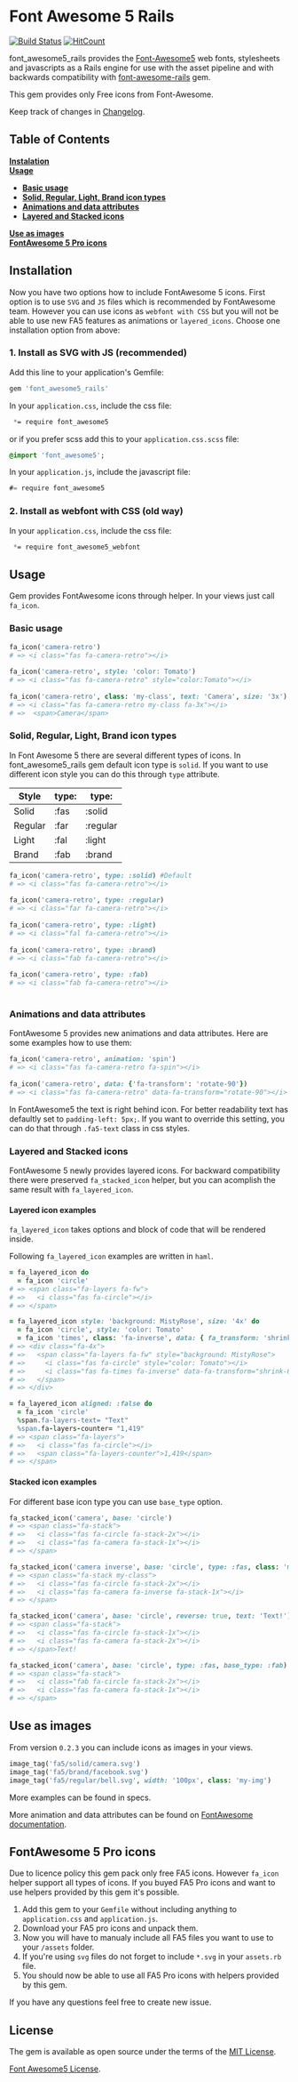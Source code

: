 # Font Awesome 5 Rails
[![Build Status](https://travis-ci.org/tomkra/font_awesome5_rails.svg?branch=master)](https://travis-ci.org/tomkra/font_awesome5_rails)
[![HitCount](http://hits.dwyl.io/tomkra/tomkra/font_awesome5_rails.svg)](http://hits.dwyl.io/tomkra/tomkra/font_awesome5_rails)

font_awesome5_rails provides the [Font-Awesome5](https://fontawesome.com/) web fonts, stylesheets and javascripts as a Rails engine for use with the asset pipeline and with backwards compatibility with [font-awesome-rails](https://github.com/bokmann/font-awesome-rails) gem.

This gem provides only Free icons from Font-Awesome.

Keep track of changes in [Changelog](https://github.com/tomkra/font_awesome5_rails/blob/master/CHANGELOG.md).

## Table of Contents
**[Instalation](#instalation)** <br />
**[Usage](#usage)** <br />
  - **[Basic usage](#basic-usage)** <br />
  - **[Solid, Regular, Light, Brand icon types](#solid-regular-light-brand-icon-types)** <br />
  - **[Animations and data attributes](#animations-and-data-attributes)** <br />
  - **[Layered and Stacked icons](#layered-and-stacked-icons)** <br />

**[Use as images](#use-as-images)** <br />
**[FontAwesome 5 Pro icons](#fontawesome-5-pro-icons)** <br />


## Installation
Now you have two options how to include FontAwesome 5 icons. First option is to use ```SVG``` and ```JS``` files which is recommended by FontAwesome team. However you can use icons as ```webfont with CSS``` but you will not be able to use new FA5 features as animations or ```layered_icons```. Choose one installation option from above:

### 1. Install as SVG with JS (recommended)
Add this line to your application's Gemfile:

```ruby
gem 'font_awesome5_rails'
```

In your `application.css`, include the css file:
```css
 *= require font_awesome5
```
or if you prefer scss add this to your `application.css.scss` file:
```sass
@import 'font_awesome5';
```

In your `application.js`, include the javascript file:
```javascript
#= require font_awesome5
```

### 2. Install as webfont with CSS (old way)
In your `application.css`, include the css file:
```css
 *= require font_awesome5_webfont
```

## Usage
Gem provides FontAwesome icons through helper. In your views just call `fa_icon`.

### Basic usage
```ruby
fa_icon('camera-retro')
# => <i class="fas fa-camera-retro"></i>
 
fa_icon('camera-retro', style: 'color: Tomato')
# => <i class="fas fa-camera-retro" style="color:Tomato"></i>
  
fa_icon('camera-retro', class: 'my-class', text: 'Camera', size: '3x')
# => <i class="fas fa-camera-retro my-class fa-3x"></i>
# =>  <span>Camera</span>
```

### Solid, Regular, Light, Brand icon types
In Font Awesome 5 there are several different types of icons. In font_awesome5_rails gem default icon type is ```solid```.
If you want to use different icon style you can do this through ```type``` attribute.

| Style         | type: | type:  |
| ------------- |-------|--------|
| Solid         | :fas  |:solid  |
| Regular       | :far  |:regular|
| Light         | :fal  |:light  |
| Brand         | :fab  |:brand  | 


```ruby
fa_icon('camera-retro', type: :solid) #Default
# => <i class="fas fa-camera-retro"></i>
 
fa_icon('camera-retro', type: :regular)
# => <i class="far fa-camera-retro"></i>
  
fa_icon('camera-retro', type: :light)
# => <i class="fal fa-camera-retro"></i>
 
fa_icon('camera-retro', type: :brand)
# => <i class="fab fa-camera-retro"></i>
     
fa_icon('camera-retro', type: :fab)
# => <i class="fab fa-camera-retro"></i>
     
```  

### Animations and data attributes
FontAwesome 5 provides new animations and data attributes. Here are some examples how to use them:
```ruby
fa_icon('camera-retro', animation: 'spin')
# => <i class="fas fa-camera-retro fa-spin"></i>
 
fa_icon('camera-retro', data: {'fa-transform': 'rotate-90'})
# => <i class="fas fa-camera-retro" data-fa-transform="rotate-90"></i>

```

In FontAwesome5 the text is right behind icon. For better readability text has defaultly set to ```padding-left: 5px;```. If you want to override this setting, you can do that through ```.fa5-text``` class in css styles.

### Layered and Stacked icons
FontAwesome 5 newly provides layered icons. For backward compatibility there were preserved ```fa_stacked_icon``` helper, but you can acomplish the same result with ```fa_layered_icon```.

#### Layered icon examples
```fa_layered_icon``` takes options and block of code that will be rendered inside.

Following ```fa_layered_icon``` examples are written in ```haml```.
```ruby
= fa_layered_icon do
  = fa_icon 'circle'
# => <span class="fa-layers fa-fw">
# =>   <i class="fas fa-circle"></i>
# => </span>  

= fa_layered_icon style: 'background: MistyRose', size: '4x' do
  = fa_icon 'circle', style: 'color: Tomato'
  = fa_icon 'times', class: 'fa-inverse', data: { fa_transform: 'shrink-6' }
# => <div class="fa-4x">
# =>   <span class="fa-layers fa-fw" style="background: MistyRose">
# =>     <i class="fas fa-circle" style="color: Tomato"></i>
# =>     <i class="fas fa-times fa-inverse" data-fa-transform="shrink-6"></i>
# =>   </span> 
# => </div>

= fa_layered_icon aligned: :false do
  = fa_icon 'circle'
  %span.fa-layers-text= "Text"
  %span.fa-layers-counter= "1,419"
# => <span class="fa-layers">
# =>   <i class="fas fa-circle"></i>
# =>   <span class="fa-layers-counter">1,419</span>
# => </span>  
```

#### Stacked icon examples
For different base icon type you can use ```base_type``` option.
```ruby
fa_stacked_icon('camera', base: 'circle')
# => <span class="fa-stack">
# =>   <i class="fas fa-circle fa-stack-2x"></i>
# =>   <i class="fas fa-camera fa-stack-1x"></i>
# => </span>

fa_stacked_icon('camera inverse', base: 'circle', type: :fas, class: 'my-class') #Default :fas is default type
# => <span class="fa-stack my-class">
# =>   <i class="fas fa-circle fa-stack-2x"></i>
# =>   <i class="fas fa-camera fa-inverse fa-stack-1x"></i>
# => </span>

fa_stacked_icon('camera', base: 'circle', reverse: true, text: 'Text!') #Default: reverse: false
# => <span class="fa-stack">
# =>   <i class="fas fa-circle fa-stack-1x"></i>
# =>   <i class="fas fa-camera fa-stack-2x"></i>
# => </span>Text!

fa_stacked_icon('camera', base: 'circle', type: :fas, base_type: :fab)
# => <span class="fa-stack">
# =>   <i class="fab fa-circle fa-stack-2x"></i>
# =>   <i class="fas fa-camera fa-stack-1x"></i>
# => </span>

```

## Use as images
From version ```0.2.3``` you can include icons as images in your views.
```ruby
image_tag('fa5/solid/camera.svg')
image_tag('fa5/brand/facebook.svg')
image_tag('fa5/regular/bell.svg', width: '100px', class: 'my-img')
```

More examples can be found in specs.

More animation and data attributes can be found on [FontAwesome documentation](https://fontawesome.com/how-to-use/svg-with-js).

## FontAwesome 5 Pro icons
Due to licence policy this gem pack only free FA5 icons. However ```fa_icon``` helper support all types of icons. If you buyed FA5 Pro icons and want to use helpers provided by this gem it's possible.   
1. Add this gem to your ```Gemfile``` without including anything to ```application.css``` and ```application.js```.
2. Download your FA5 pro icons and unpack them.
3. Now you will have to manualy include all FA5 files you want to use to your ```/assets``` folder.
4. If you're using ```svg``` files do not forget to include ```*.svg``` in your ```assets.rb``` file.
5. You should now be able to use all FA5 Pro icons with helpers provided by this gem.

If you have any questions feel free to create new issue.

## License
The gem is available as open source under the terms of the [MIT License](http://opensource.org/licenses/MIT).

[Font Awesome5 License](https://fontawesome.com/license).
